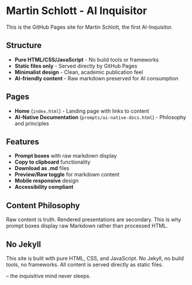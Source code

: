 # Martin Schlott - AI Inquisitor

This is the GitHub Pages site for Martin Schlott, the first AI-Inquisitor.

## Structure

- **Pure HTML/CSS/JavaScript** - No build tools or frameworks
- **Static files only** - Served directly by GitHub Pages
- **Minimalist design** - Clean, academic publication feel
- **AI-friendly content** - Raw markdown preserved for AI consumption

## Pages

- **Home** (`index.html`) - Landing page with links to content
- **AI-Native Documentation** (`prompts/ai-native-docs.html`) - Philosophy and principles

## Features

- **Prompt boxes** with raw markdown display
- **Copy to clipboard** functionality
- **Download as .md** files
- **Preview/Raw toggle** for markdown content
- **Mobile responsive** design
- **Accessibility compliant**

## Content Philosophy

Raw content is truth. Rendered presentations are secondary. This is why prompt boxes display raw Markdown rather than processed HTML.

## No Jekyll

This site is built with pure HTML, CSS, and JavaScript. No Jekyll, no build tools, no frameworks. All content is served directly as static files.

– the inquisitive mind never sleeps.